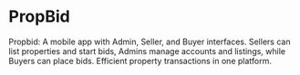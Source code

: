 # PropBid
 Propbid: A mobile app with Admin, Seller, and Buyer interfaces. Sellers can list properties and start bids, Admins manage accounts and listings, while Buyers can place bids. Efficient property transactions in one platform.
